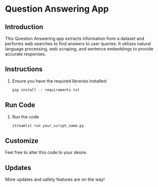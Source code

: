 # Question Answering App

## Introduction
This Question Answering app extracts information from a dataset and performs web searches to find answers to user queries. It utilizes natural language processing, web scraping, and sentence embeddings to provide accurate responses.

## Instructions
1. Ensure you have the required libraries installed:
   ```bash
   pip install -r requirements.txt

## Run Code
1. Run the code
   ```bash
   streamlit run your_script_name.py

## Customize

Feel free to alter this code to your desire. 

## Updates

More updates and safety features are on the way!
